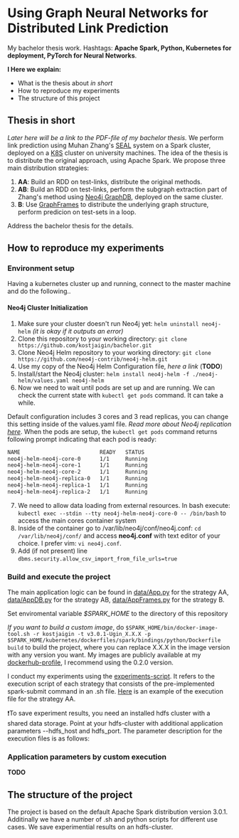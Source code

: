 # Using Graph Neural Networks for Distributed Link Prediction

My bachelor thesis work. Hashtags: **Apache Spark, Python, Kubernetes for deployment, PyTorch for Neural Networks**.

**I Here we explain:**
- What is the thesis about *in short*
- How to reproduce my experiments
- The structure of this project

## Thesis in short

*Later here will be a link to the PDF-file of my bachelor thesis.*
We perform link prediction using Muhan Zhang's [SEAL](https://github.com/muhanzhang/SEAL) system on a Spark cluster, deployed on a [K8S](https://kubernetes.io) cluster on university machines. The idea of the thesis is to distribute the original approach, using Apache Spark. We propose three main distribution strategies:

1. **AA**: Build an RDD on test-links, distribute the original methods.
2. **AB**: Build an RDD on test-links, perform the subgraph extraction part of Zhang's method using [Neo4j GraphDB](https://github.com/neo4j-contrib/neo4j-helm), deployed on the same cluster.
3. **B**: Use [GraphFrames](https://github.com/graphframes/graphframes) to distribute the underlying graph structure, perform predicion on test-sets in a loop.

Address the bachelor thesis for the details. 

## How to reproduce my experiments

### Environment setup
Having a kubernetes cluster up and running, connect to the master machine and do the following..

#### Neo4j Cluster Initialization

1. Make sure your cluster doesn't run Neo4j yet: ```helm uninstall neo4j-helm``` *(it is okay if it outputs an error)*
2. Clone this repository to your working directory: ```git clone https://github.com/kostjaigin/bachelor.git```
3. Clone Neo4j Helm repository to your working directory: ```git clone https://github.com/neo4j-contrib/neo4j-helm.git```
4. Use my copy of the Neo4j Helm Configuration file, *here a link* (**TODO**)
5. Install/start the Neo4j cluster: ```helm install neo4j-helm -f ./neo4j-helm/values.yaml neo4j-helm```
6. Now we need to wait until pods are set up and are running. We can check the current state with ```kubectl get pods``` command. It can take a while.

Default configuration includes 3 cores and 3 read replicas, you can change this setting inside of the values.yaml file. *Read more about Neo4j replication [here](https://neo4j.com/docs/operations-manual/current/clustering/)*. 
When the pods are setup, the ```kubectl get pods``` command returns following prompt indicating that each pod is ready:
```bash
NAME                         READY   STATUS                      
neo4j-helm-neo4j-core-0      1/1     Running                        
neo4j-helm-neo4j-core-1      1/1     Running                        
neo4j-helm-neo4j-core-2      1/1     Running                        
neo4j-helm-neo4j-replica-0   1/1     Running   
neo4j-helm-neo4j-replica-1   1/1     Running                        
neo4j-helm-neo4j-replica-2   1/1     Running                        
```
7. We need to allow data loading from external resources. In bash execute: ```kubectl exec --stdin --tty neo4j-helm-neo4j-core-0 -- /bin/bash``` to access the main cores container system
8. Inside of the container go to /var/lib/neo4j/conf/neo4j.conf: ```cd /var/lib/neo4j/conf/``` and access **neo4j.conf** with text editor of your choice. I prefer vim: ```vi neo4j.conf```.
9. Add (if not present) line ```dbms.security.allow_csv_import_from_file_urls=true```

### Build and execute the project
The main application logic can be found in [data/App.py](https://github.com/kostjaigin/bachelor/blob/master/data/App.py) for the strategy AA, [data/AppDB.py](https://github.com/kostjaigin/bachelor/blob/master/data/AppDB.py) for the strategy AB, [data/AppFrames.py](https://github.com/kostjaigin/bachelor/blob/master/data/AppFrames.py) for the strategy B.

Set enviromental variable *$SPARK_HOME* to the directory of this repository

*If you want to build a custom image*, do ```$SPARK_HOME/bin/docker-image-tool.sh -r kostjaigin -t v3.0.1-Ugin_X.X.X -p $SPARK_HOME/kubernetes/dockerfiles/spark/bindings/python/Dockerfile build``` to build the project, where you can replace X.X.X in the image version with any version you want. My images are publicly available at my [dockerhub-profile](https://hub.docker.com/repository/docker/kostjaigin/spark-py), I recommend using the 0.2.0 version.

I conduct my experiments using the [experiments-script](https://github.com/kostjaigin/bachelor/blob/master/experiments.sh). It refers to the execution script of each strategy that consists of the pre-implemented spark-submit command in an .sh file. [Here](https://github.com/kostjaigin/bachelor/blob/master/exe.sh) is an example of the execution file for the strategy AA.

❗️To save experiment results, you need an installed hdfs cluster with a shared data storage. Point at your hdfs-cluster with additional application parameters --hdfs_host and hdfs_port. The parameter description for the execution files is as follows:

### Application parameters by custom execution

**TODO**

## The structure of the project

The project is based on the default Apache Spark distribution version 3.0.1. Additinally we have a number of .sh and python scripts for different use cases. We save experimential results on an hdfs-cluster. 
